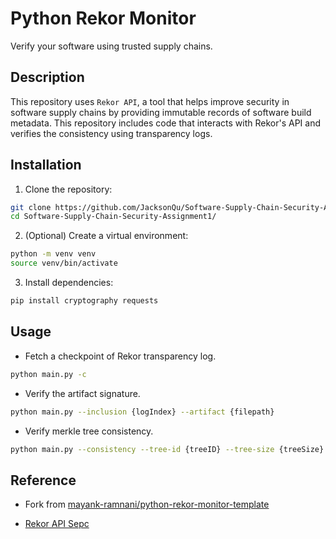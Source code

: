 # Python Rekor Monitor

Verify your software using trusted supply chains.

## Description

This repository uses `Rekor API`, a tool that helps improve security in software supply chains by providing immutable records of software build metadata. This repository includes code that interacts with Rekor's API and verifies the consistency using transparency logs.

## Installation

1. Clone the repository:

```bash
git clone https://github.com/JacksonQu/Software-Supply-Chain-Security-Assignment1.git
cd Software-Supply-Chain-Security-Assignment1/
```

2. (Optional) Create a virtual environment:

```bash
python -m venv venv
source venv/bin/activate
```

3. Install dependencies:

```bash
pip install cryptography requests
```

## Usage

- Fetch a checkpoint of Rekor transparency log.

```bash
python main.py -c
```

- Verify the artifact signature.

```bash
python main.py --inclusion {logIndex} --artifact {filepath}
```

- Verify merkle tree consistency.

```bash
python main.py --consistency --tree-id {treeID} --tree-size {treeSize} --root-hash {hash}
```

## Reference

- Fork from [mayank-ramnani/python-rekor-monitor-template](https://github.com/mayank-ramnani/python-rekor-monitor-template)

- [Rekor API Sepc](https://www.sigstore.dev/swagger/#/)
